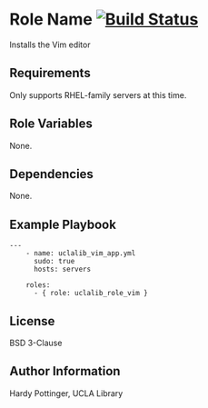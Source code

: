 Role Name [![Build Status](https://travis-ci.org/UCLALibrary/uclalib_role_vim.svg?branch=master)](https://travis-ci.org/UCLALibrary/uclalib_role_vim)
=========

Installs the Vim editor

Requirements
------------

Only supports RHEL-family servers at this time.

Role Variables
--------------

None.

Dependencies
------------

None.

Example Playbook
----------------

```
---
    - name: uclalib_vim_app.yml
      sudo: true
      hosts: servers

    roles:
      - { role: uclalib_role_vim }

```

License
-------

BSD 3-Clause

Author Information
------------------

Hardy Pottinger, UCLA Library
